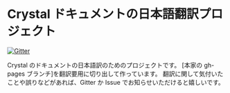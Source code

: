 # Crystal ドキュメントの日本語翻訳プロジェクト

[![Gitter](https://badges.gitter.im/Join%20Chat.svg)](https://gitter.im/crystal-jp/gh-pages?utm_source=badge&utm_medium=badge&utm_campaign=pr-badge&utm_content=badge)

Crystal のドキュメントの日本語訳のためのプロジェクトです。
[本家の gh-pages ブランチ]を翻訳要用に切り出して作っています。
翻訳に関して気付いたことや誤りなどがあれば、Gitter か Issue でお知らせいただけると嬉しいです。
